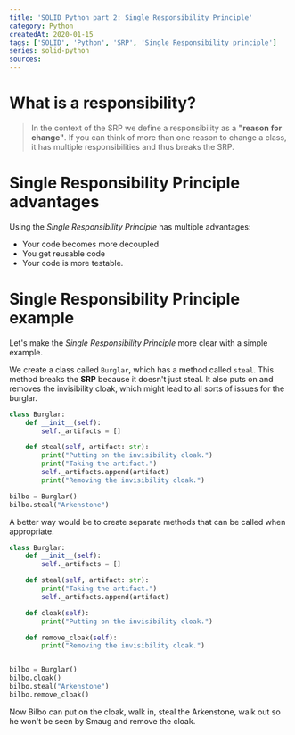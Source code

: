 ```yaml
---
title: 'SOLID Python part 2: Single Responsibility Principle'
category: Python
createdAt: 2020-01-15
tags: ['SOLID', 'Python', 'SRP', 'Single Responsibility principle']
series: solid-python
sources:
---
```


# What is a responsibility?

> In the context of the SRP we define a responsibility as a **"reason for change"**.
> If you can think of more than one reason to change a class, it has multiple responsibilities
> and thus breaks the SRP.

# Single Responsibility Principle advantages

Using the _Single Responsibility Principle_ has multiple advantages:

- Your code becomes more decoupled
- You get reusable code
- Your code is more testable.

# Single Responsibility Principle example

Let's make the _Single Responsibility Principle_ more clear with a simple example.

We create a class called `Burglar`, which has a method called `steal`. This method breaks the **SRP** because it doesn't just steal.
It also puts on and removes the invisibility cloak, which might lead to all sorts of issues for the burglar.

```python
class Burglar:
    def __init__(self):
        self._artifacts = []

    def steal(self, artifact: str):
        print("Putting on the invisibility cloak.")
        print("Taking the artifact.")
        self._artifacts.append(artifact)
        print("Removing the invisibility cloak.")

bilbo = Burglar()
bilbo.steal("Arkenstone")
```

A better way would be to create separate methods that can be called when appropriate.

```python
class Burglar:
    def __init__(self):
        self._artifacts = []

    def steal(self, artifact: str):
        print("Taking the artifact.")
        self._artifacts.append(artifact)

    def cloak(self):
        print("Putting on the invisibility cloak.")

    def remove_cloak(self):
        print("Removing the invisibility cloak.")


bilbo = Burglar()
bilbo.cloak()
bilbo.steal("Arkenstone")
bilbo.remove_cloak()
```

Now Bilbo can put on the cloak, walk in, steal the Arkenstone,
walk out so he won't be seen by Smaug and remove the cloak.
